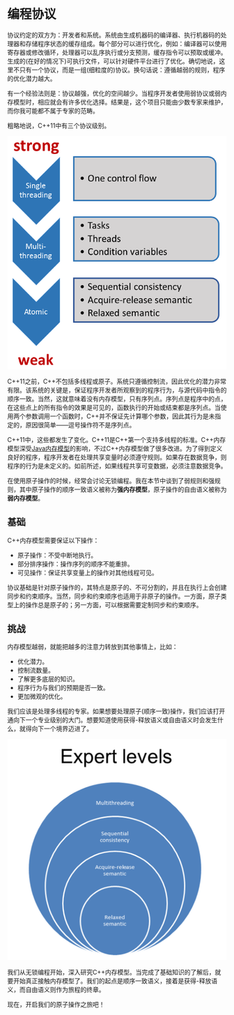 # 编程协议

协议约定的双方为：开发者和系统。系统由生成机器码的编译器、执行机器码的处理器和存储程序状态的缓存组成。每个部分可以进行优化，例如：编译器可以使用寄存器或修改循环，处理器可以乱序执行或分支预测，缓存指令可以预取或缓冲。生成的(在好的情况下)可执行文件，可以针对硬件平台进行了优化。确切地说，这里不只有一个协议，而是一组(细粒度的)协议。换句话说：遵循越弱的规则，程序的优化潜力越大。

有一个经验法则是：协议越强，优化的空间越少。当程序开发者使用弱协议或弱内存模型时，相应就会有许多优化选择。结果是，这个项目只能由少数专家来维护，而你我可能都不属于专家的范畴。

粗略地说，C++11中有三个协议级别。

![](../../../images/detail/memory-model/1.png)

C++11之前，C++不包括多线程或原子。系统只遵循控制流，因此优化的潜力非常有限。该系统的关键是，保证程序开发者所观察到的程序行为，与源代码中指令的顺序一致。当然，这就意味着没有内存模型，只有序列点。序列点是程序中的点，在这些点上的所有指令的效果是可见的，函数执行的开始或结束都是序列点。当使用两个参数调用一个函数时，C++并不保证先计算哪个参数，因此其行为是未指定的，原因很简单——逗号操作符不是序列点。

C++11中，这些都发生了变化。C++11是C++第一个支持多线程的标准。C++内存模型深受[Java内存模型]( https://en.wikipedia.org/wiki/Java_memory_model)的影响，不过C++内存模型做了很多改进。为了得到定义良好的程序，程序开发者在处理共享变量时必须遵守规则。如果存在数据竞争，则程序的行为是未定义的。如前所述，如果线程共享可变数据，必须注意数据竞争。

在使用原子操作的时候，经常会讨论无锁编程。我在本节中谈到了弱规则和强规则，其中原子操作的顺序一致语义被称为**强内存模型**，原子操作的自由语义被称为**弱内存模型**。

## 基础

C++内存模型需要保证以下操作：

* 原子操作：不受中断地执行。
* 部分排序操作：操作序列的顺序不能重排。
* 可见操作：保证共享变量上的操作对其他线程可见。

协议基础是针对原子操作的，其特点是原子的、不可分割的，并且在执行上会创建同步和约束顺序。当然，同步和约束顺序也适用于非原子的操作。一方面，原子类型上的操作总是原子的；另一方面，可以根据需要定制同步和约束顺序。

## 挑战

内存模型越弱，就能把越多的注意力转放到其他事情上，比如：

* 优化潜力。
* 控制流数量。
* 了解更多底层的知识。
* 程序行为与我们的预期是否一致。
* 更加微观的优化。

我们应该是处理多线程的专家。如果想要处理原子(顺序一致)操作，我们应该打开通向下一个专业级别的大门。想要知道使用获得-释放语义或自由语义时会发生什么，就得向下一个境界迈进了。

![](../../../images/detail/memory-model/2.png)

我们从无锁编程开始，深入研究C++内存模型。当完成了基础知识的了解后，就要开始真正接触内存模型了。我们的起点是顺序一致语义，接着是获得-释放语义，而自由语义则作为旅程的终章。

现在，开启我们的原子操作之旅吧！
